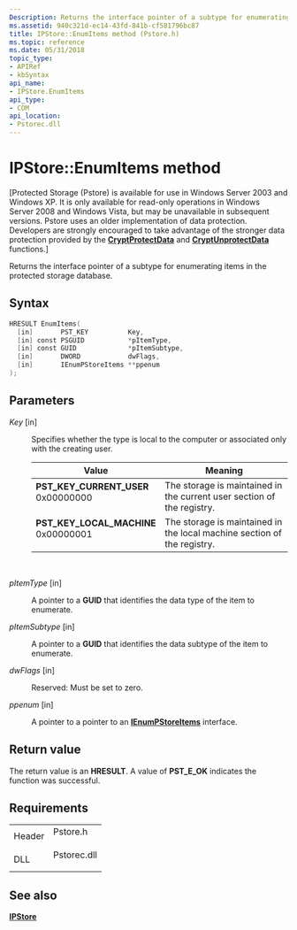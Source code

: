 ```yaml
---
Description: Returns the interface pointer of a subtype for enumerating items in the protected storage database.
ms.assetid: 940c321d-ec14-43fd-841b-cf581796bc87
title: IPStore::EnumItems method (Pstore.h)
ms.topic: reference
ms.date: 05/31/2018
topic_type: 
- APIRef
- kbSyntax
api_name: 
- IPStore.EnumItems
api_type: 
- COM
api_location: 
- Pstorec.dll
---
```


# IPStore::EnumItems method

\[Protected Storage (Pstore) is available for use in Windows Server 2003 and Windows XP. It is only available for read-only operations in Windows Server 2008 and Windows Vista, but may be unavailable in subsequent versions. Pstore uses an older implementation of data protection. Developers are strongly encouraged to take advantage of the stronger data protection provided by the [**CryptProtectData**](https://msdn.microsoft.com/en-us/library/Aa380261(v=VS.85).aspx) and [**CryptUnprotectData**](https://msdn.microsoft.com/en-us/library/Aa380882(v=VS.85).aspx) functions.\]

Returns the interface pointer of a subtype for enumerating items in the protected storage database.

## Syntax


```C++
HRESULT EnumItems(
  [in]       PST_KEY          Key,
  [in] const PSGUID           *pItemType,
  [in] const GUID             *pItemSubtype,
  [in]       DWORD            dwFlags,
  [in]       IEnumPStoreItems **ppenum
);
```



## Parameters

<dl> <dt>

*Key* \[in\]
</dt> <dd>

Specifies whether the type is local to the computer or associated only with the creating user.



| Value                                                                                                                                                                                                                                                   | Meaning                                                                            |
|---------------------------------------------------------------------------------------------------------------------------------------------------------------------------------------------------------------------------------------------------------|------------------------------------------------------------------------------------|
| <span id="PST_KEY_CURRENT_USER"></span><span id="pst_key_current_user"></span><dl> <dt>**PST\_KEY\_CURRENT\_USER**</dt> <dt>0x00000000</dt> </dl>    | The storage is maintained in the current user section of the registry.<br/>  |
| <span id="PST_KEY_LOCAL_MACHINE"></span><span id="pst_key_local_machine"></span><dl> <dt>**PST\_KEY\_LOCAL\_MACHINE**</dt> <dt>0x00000001</dt> </dl> | The storage is maintained in the local machine section of the registry.<br/> |



 

</dd> <dt>

*pItemType* \[in\]
</dt> <dd>

A pointer to a **GUID** that identifies the data type of the item to enumerate.

</dd> <dt>

*pItemSubtype* \[in\]
</dt> <dd>

A pointer to a **GUID** that identifies the data subtype of the item to enumerate.

</dd> <dt>

*dwFlags* \[in\]
</dt> <dd>

Reserved: Must be set to zero.

</dd> <dt>

*ppenum* \[in\]
</dt> <dd>

A pointer to a pointer to an [**IEnumPStoreItems**](ienumpstoreitems.md) interface.

</dd> </dl>

## Return value

The return value is an **HRESULT**. A value of **PST\_E\_OK** indicates the function was successful.

## Requirements



|                   |                                                                                        |
|-------------------|----------------------------------------------------------------------------------------|
| Header<br/> | <dl> <dt>Pstore.h</dt> </dl>    |
| DLL<br/>    | <dl> <dt>Pstorec.dll</dt> </dl> |



## See also

<dl> <dt>

[**IPStore**](ipstore.md)
</dt> </dl>

 

 





